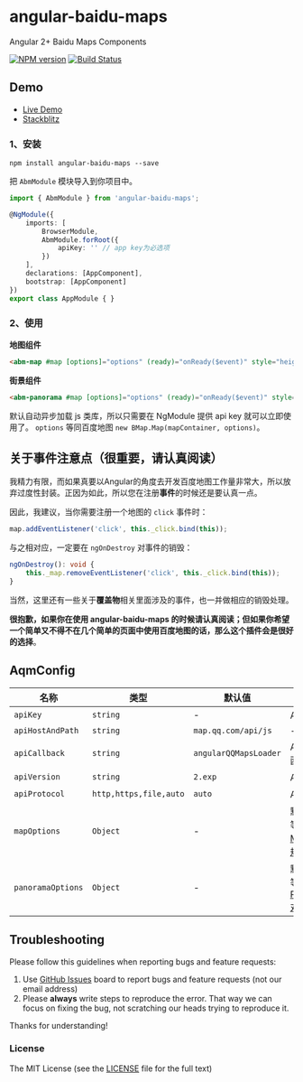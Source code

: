 # angular-baidu-maps
Angular 2+ Baidu Maps Components

[![NPM version](https://img.shields.io/npm/v/angular-baidu-maps.svg)](https://www.npmjs.com/package/angular-baidu-maps)
[![Build Status](https://travis-ci.org/cipchk/angular-baidu-maps.svg?branch=master)](https://travis-ci.org/cipchk/angular-baidu-maps)


## Demo

- [Live Demo](https://cipchk.github.io/angular-baidu-maps/)
- [Stackblitz](https://stackblitz.com/edit/angular-baidu-maps)

### 1、安装

```
npm install angular-baidu-maps --save
```

把 `AbmModule` 模块导入到你项目中。

```typescript
import { AbmModule } from 'angular-baidu-maps';

@NgModule({
    imports: [
        BrowserModule,
        AbmModule.forRoot({
            apiKey: '' // app key为必选项
        })
    ],
    declarations: [AppComponent],
    bootstrap: [AppComponent]
})
export class AppModule { }
```

### 2、使用

**地图组件**

```html
<abm-map #map [options]="options" (ready)="onReady($event)" style="height: 300px;"></abm-map>
```

**街景组件**

```html
<abm-panorama #map [options]="options" (ready)="onReady($event)" style="height: 500px;"></abm-panorama>
```

默认自动异步加载 js 类库，所以只需要在 NgModule 提供 api key 就可以立即使用了。 `options` 等同百度地图 `new BMap.Map(mapContainer, options)`。

## 关于事件注意点（很重要，请认真阅读）

我精力有限，而如果真要以Angular的角度去开发百度地图工作量非常大，所以放弃过度性封装。正因为如此，所以您在注册**事件**的时候还是要认真一点。

因此，我建议，当你需要注册一个地图的 `click` 事件时：

```typescript
map.addEventListener('click', this._click.bind(this));
```

与之相对应，一定要在 `ngOnDestroy` 对事件的销毁：

```typescript
ngOnDestroy(): void {
    this._map.removeEventListener('click', this._click.bind(this));
}
```

当然，这里还有一些关于**覆盖物**相关里面涉及的事件，也一并做相应的销毁处理。

**很抱歉，如果你在使用 angular-baidu-maps 的时候请认真阅读；但如果你希望一个简单又不得不在几个简单的页面中使用百度地图的话，那么这个插件会是很好的选择**。

## AqmConfig

| 名称    | 类型           | 默认值  | 描述 |
| ------- | ------------- | ----- | ----- |
| `apiKey` | `string` | - | APP KEY 必填项 |
| `apiHostAndPath` | `string` | `map.qq.com/api/js` | - |
| `apiCallback` | `string` | `angularQQMapsLoader` | API异步加载回调函数名 |
| `apiVersion` | `string` | `2.exp` | API版本号 |
| `apiProtocol` | `http,https,file,auto` | `auto` | API 请求协议 |
| `mapOptions` | `Object` | - | 默认地图配置项，等同于[MapOptions 对象规范](http://lbsyun.baidu.com/cms/jsapi/reference/jsapi_reference.html#a0b1) |
| `panoramaOptions` | `Object` | - | 默认全景配置项，等同于[PanoramaOptions 对象规范](http://lbsyun.baidu.com/cms/jsapi/reference/jsapi_reference.html#a8b1) |

## Troubleshooting

Please follow this guidelines when reporting bugs and feature requests:

1. Use [GitHub Issues](https://github.com/cipchk/angular-baidu-maps/issues) board to report bugs and feature requests (not our email address)
2. Please **always** write steps to reproduce the error. That way we can focus on fixing the bug, not scratching our heads trying to reproduce it.

Thanks for understanding!

### License

The MIT License (see the [LICENSE](https://github.com/cipchk/angular-baidu-maps/blob/master/LICENSE) file for the full text)
